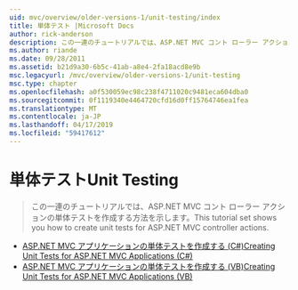 ```yaml
---
uid: mvc/overview/older-versions-1/unit-testing/index
title: 単体テスト |Microsoft Docs
author: rick-anderson
description: この一連のチュートリアルでは、ASP.NET MVC コント ローラー アクションの単体テストを作成する方法を示します。
ms.author: riande
ms.date: 09/28/2011
ms.assetid: b21d9a30-6b5c-41ab-a8e4-2fa18acd8e9b
msc.legacyurl: /mvc/overview/older-versions-1/unit-testing
msc.type: chapter
ms.openlocfilehash: a0f530059ec98c238f4711020c9481eca604dba0
ms.sourcegitcommit: 0f1119340e4464720cfd16d0ff15764746ea1fea
ms.translationtype: MT
ms.contentlocale: ja-JP
ms.lasthandoff: 04/17/2019
ms.locfileid: "59417612"
---
```

# <a name="unit-testing"></a><span data-ttu-id="9e0e7-103">単体テスト</span><span class="sxs-lookup"><span data-stu-id="9e0e7-103">Unit Testing</span></span>

> <span data-ttu-id="9e0e7-104">この一連のチュートリアルでは、ASP.NET MVC コント ローラー アクションの単体テストを作成する方法を示します。</span><span class="sxs-lookup"><span data-stu-id="9e0e7-104">This tutorial set shows you how to create unit tests for ASP.NET MVC controller actions.</span></span>


- [<span data-ttu-id="9e0e7-105">ASP.NET MVC アプリケーションの単体テストを作成する (C#)</span><span class="sxs-lookup"><span data-stu-id="9e0e7-105">Creating Unit Tests for ASP.NET MVC Applications (C#)</span></span>](creating-unit-tests-for-asp-net-mvc-applications-cs.md)
- [<span data-ttu-id="9e0e7-106">ASP.NET MVC アプリケーションの単体テストを作成する (VB)</span><span class="sxs-lookup"><span data-stu-id="9e0e7-106">Creating Unit Tests for ASP.NET MVC Applications (VB)</span></span>](creating-unit-tests-for-asp-net-mvc-applications-vb.md)
